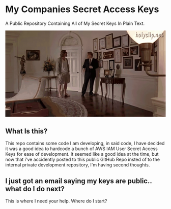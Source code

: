 # My Companies Secret Access Keys
A Public Repository Containing All of My Secret Keys In Plain Text. 

![Key To The City](images/KeyToTheCity.gif)

## What Is this?
This repo contains some code I am developing, in said code, I have decided it was a good idea to hardcode a bunch of AWS IAM User Secret Access Keys for ease of development. It seemed like a good idea at the time, but now that i've accidently posted to this public GitHub Repo insted of to the internal private development repository, I'm having second thoughts. 

## I just got an email saying my keys are public.. what do I do next? 
This is where I need your help. Where do I start?
